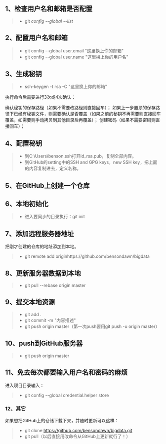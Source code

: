 ## 1、检查用户名和邮箱是否配置

> * git *config* --*global*  --*list* 

## 2、配置用户名和邮箱

> * git config --global user.email "这里换上你的邮箱"
> * git config --global  user.name "这里换上你的用户名"

## 3、生成秘钥

> * ssh-keygen -t rsa -C "这里换上你的邮箱"

执行命令后需要进行3次或4次确认：

确认秘钥的保存路径（如果不需要改路径则直接回车）；
如果上一步置顶的保存路径下已经有秘钥文件，则需要确认是否覆盖（如果之前的秘钥不再需要则直接回车覆盖，如需要则手动拷贝到其他目录后再覆盖）；
创建密码（如果不需要密码则直接回车）；

## 4、配置秘钥

> * 到C:\Users\benson\.ssh打开id_rsa.pub，复制全部内容。
> * 到GitHub的setting中的SSH and GPG keys，new SSH key，把上面的内容复制进去，定义名称。

## 5、在GitHub上创建一个仓库

## 6、本地初始化

> * 进入要同步的目录执行：git init

## 7、添加远程服务器地址

把刚才创建的仓库的地址添加到本地。

> * git remote add originhttps://github.com/bensondawn/bigdata

## 8、更新服务器数据到本地

> * git pull --rebase origin master

## 9、提交本地资源

> * git add .
> * git commit -m "内容描述"
> * git push origin master（第一次push要用git push -u origin master）

## 10、push到GitHub服务器

> * git push origin master

## 11、免去每次都要输入用户名和密码的麻烦

进入项目目录输入：

> * git config --global credential.helper store

### 12、其它

如果想把GitHub上的仓储下载下来，并随时更新可以这样：

> * git clone https://github.com/bensondawn/bigdata.git
> * git pull（以后直接用改命令从GitHub上更新就行了！）

